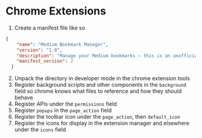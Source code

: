 # Chrome Extensions

1. Create a manifest file like so
```JSON
{
    "name": "Medium Bookmark Manager",
    "version": "1.0",
    "description": "Manage your Medium bookmarks – this is an unofficial application made by a fan of Medium who just wanted more functionality out of the bookmarks",
    "manifest_version": 2
  }
```
2. Unpack the directory in developer mode in the chrome extension tools
3. Register background scripts and other components in the `background` field so chrome knows what files to reference and how they should behave
4. Register APIs under the `permissions` field
5. Register `popups` in the `page_action` field
6. Register the toolbar icon under the `page_action`, then `default_icon`
7. Register the icons for display in the extension manager and elsewhere under the `icons` field